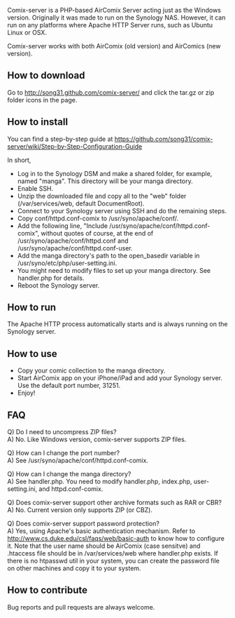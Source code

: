 Comix-server is a PHP-based AirComix Server acting just as the Windows
version. Originally it was made to run on the Synology NAS. However,
it can run on any platforms where Apache HTTP Server runs, such as
Ubuntu Linux or OSX.

Comix-server works with both AirComix (old version) and AirComics (new version). 

## How to download

Go to http://song31.github.com/comix-server/ and click the tar.gz or
zip folder icons in the page.


## How to install

You can find a step-by-step guide at 
https://github.com/song31/comix-server/wiki/Step-by-Step-Configuration-Guide  

In short,
- Log in to the Synology DSM and make a shared folder, for example, named
  "manga". This directory will be your manga directory.
- Enable SSH.
- Unzip the downloaded file and copy all to the "web" folder (/var/services/web, default DocumentRoot).
- Connect to your Synology server using SSH and do the remaining steps.
- Copy conf/httpd.conf-comix to /usr/syno/apache/conf/.
- Add the following line, "Include /usr/syno/apache/conf/httpd.conf-comix", 
  without quotes of course, at the end of /usr/syno/apache/conf/httpd.conf and 
  /usr/syno/apache/conf/httpd.conf-user. 
- Add the manga directory's path to the open_basedir variable in
  /usr/syno/etc/php/user-setting.ini.
- You might need to modify files to set up your manga directory. See handler.php for details. 
- Reboot the Synology server.


## How to run

The Apache HTTP process automatically starts and is always running on the Synology server.


## How to use

- Copy your comic collection to the manga directory.
- Start AirComix app on your iPhone/iPad and add your Synology server. 
  Use the default port number, 31251.
- Enjoy!


## FAQ

Q) Do I need to uncompress ZIP files?  
A) No. Like Windows version, comix-server supports ZIP files.

Q) How can I change the port number?  
A) See /usr/syno/apache/conf/httpd.conf-comix.

Q) How can I change the manga directory?  
A) See handler.php. You need to modify handler.php, index.php, user-setting.ini, 
   and httpd.conf-comix.

Q) Does comix-server support other archive formats such as RAR or CBR?  
A) No. Current version only supports ZIP (or CBZ).

Q) Does comix-server support password protection?  
A) Yes, using Apache's basic authentication mechanism. Refer to
   http://www.cs.duke.edu/csl/faqs/web/basic-auth to know how to
   configure it. Note that the user name should be AirComix (case
   sensitve) and .htaccess file should be in /var/services/web where
   handler.php exists. If there is no htpasswd util in your system, you can
   create the password file on other machines and copy it to
   your system.


## How to contribute

Bug reports and pull requests are always welcome.


